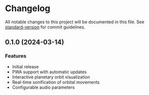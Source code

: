 # Changelog

All notable changes to this project will be documented in this file. See [standard-version](https://github.com/conventional-changelog/standard-version) for commit guidelines.

## 0.1.0 (2024-03-14)

### Features

* Initial release
* PWA support with automatic updates
* Interactive planetary orbit visualization
* Real-time sonification of orbital movements
* Configurable audio parameters